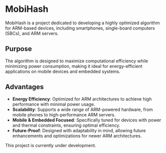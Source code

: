 # MobiHash


MobiHash is a project dedicated to developing a highly optimized algorithm for ARM-based devices, including smartphones, single-board computers (SBCs), and ARM servers. 


## Purpose  
The algorithm is designed to maximize computational efficiency while minimizing power consumption, making it ideal for energy-efficient applications on mobile devices and embedded systems.


## Advantages  
- **Energy Efficiency**: Optimized for ARM architectures to achieve high performance with minimal power usage.
- **Scalability**: Supports a wide range of ARM-powered hardware, from mobile phones to high-performance ARM servers.
- **Mobile & Embedded Focused**: Specifically tuned for devices with power and thermal constraints, ensuring optimal efficiency.
- **Future-Proof**: Designed with adaptability in mind, allowing future enhancements and optimizations for newer ARM architectures.


This project is currently under development.
